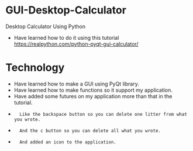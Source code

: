 # GUI-Desktop-Calculator
Desktop Calculator Using Python

- Have learned how to do it using this tutorial https://realpython.com/python-pyqt-gui-calculator/


#            Technology
- Have learned how to make a GUI using PyQt library.
- Have learned how to make functions so it support my application.
- Have added some futures on my application more than that in the tutorial.
-       Like the backspace button so you can delete one litter from what you wrote.
-       And the c button so you can delete all what you wrote.
-       And added an icon to the application.
